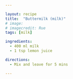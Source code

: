 ```yaml
---

layout: recipe
title:  "Buttermilk (milk)"
# image:
# imagecredit: Rue
tags: [milk]

ingredients:
  - 400 ml milk
  - 1 tsp lemon juice

directions:
  - Mix and leave for 5 mins

---
```


